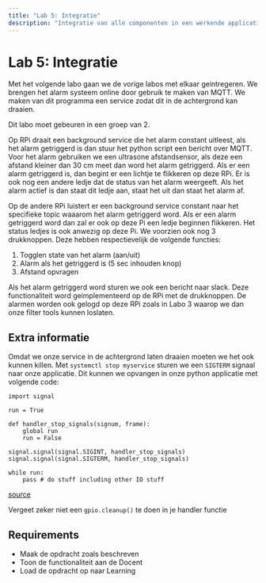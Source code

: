 ```yaml
---
title: "Lab 5: Integratie"
description: "Integratie van alle componenten in een werkende applicatie" 
---
```

# Lab 5: Integratie

Met het volgende labo gaan we de vorige labos met elkaar geintregeren. We
brengen het alarm systeem online door gebruik te maken van MQTT. We maken van
dit programma een service zodat dit in de achtergrond kan draaien. 

Dit labo moet gebeuren in een groep van 2.

Op RPi draait een background service die het alarm constant uitleest, als het
alarm getriggerd is dan stuur het python script een bericht over MQTT. Voor het
alarm gebruiken we een ultrasone afstandsensor, als deze een afstand kleiner
dan 30 cm meet dan word het alarm getriggerd. Als er een alarm getriggerd is,
dan begint er een lichtje te flikkeren op deze RPi. Er is ook nog een andere
ledje dat de status van het alarm weergeeft. Als het alarm actief is dan staat
dit ledje aan, staat het uit dan staat het alarm af.

Op de andere RPi luistert er een background service constant naar het
specifieke topic waaarom het alarm getriggerd word. Als er een alarm getriggerd
word dan zal er ook op deze Pi een ledje beginnen flikkeren. Het status ledjes
is ook anwezig op deze Pi. We voorzien ook nog 3 drukknoppen. Deze hebben
respectievelijk de volgende functies: 

1. Togglen state van het alarm (aan/uit) 
2. Alarm als het getriggerd is (5 sec inhouden knop)
3. Afstand opvragen

Als het alarm getriggerd word sturen we ook een bericht naar slack. Deze
functionaliteit word geimplementeerd op de RPi met de drukknoppen. De alarmen
worden ook gelogd op deze RPi zoals in Labo 3 waarop we dan onze filter tools
kunnen loslaten. 

## Extra informatie

Omdat we onze service in de achtergrond laten draaien moeten we het ook kunnen
killen. Met `systemctl stop myservice` sturen we een `SIGTERM` signaal naar
onze applicatie. Dit kunnen we opvangen in onze python applicatie met volgende
code:

```
import signal

run = True

def handler_stop_signals(signum, frame):
    global run
    run = False

signal.signal(signal.SIGINT, handler_stop_signals)
signal.signal(signal.SIGTERM, handler_stop_signals)

while run:
    pass # do stuff including other IO stuff
```
[source](http://stackoverflow.com/a/41753517) 

Vergeet zeker niet een `gpio.cleanup()` te doen in je handler functie

## Requirements
* Maak de opdracht zoals beschreven
* Toon de functionaliteit aan de Docent
* Load de opdracht op naar Learning
